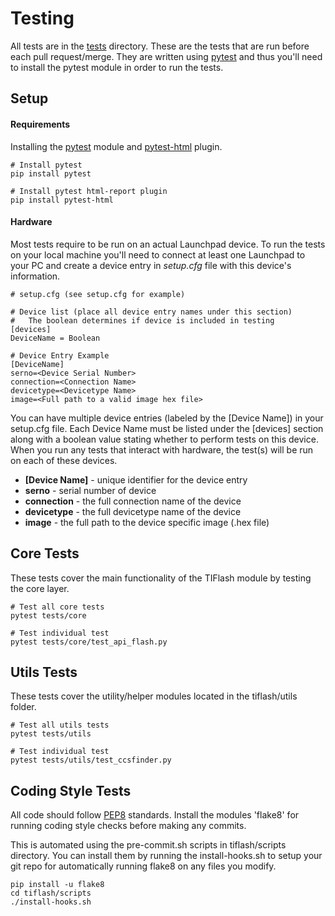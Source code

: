 # Testing

All tests are in the [tests](tests) directory. These are the tests that are run before each pull request/merge. They are written using [pytest](https://docs.pytest.org/en/latest/) and thus you'll need to install the pytest module in order to run the tests.

## Setup
#### Requirements
Installing the [pytest](https://docs.pytest.org/en/latest/) module and [pytest-html](https://github.com/pytest-dev/pytest-html) plugin.
```
# Install pytest
pip install pytest

# Install pytest html-report plugin
pip install pytest-html
```
#### Hardware
Most tests require to be run on an actual Launchpad device. To run the tests on
your local machine you'll need to connect at least one Launchpad to your PC and
create a device entry in *setup.cfg* file with this device's information.
```
# setup.cfg	(see setup.cfg for example)

# Device list (place all device entry names under this section)
#   The boolean determines if device is included in testing
[devices]
DeviceName = Boolean

# Device Entry Example
[DeviceName]
serno=<Device Serial Number>
connection=<Connection Name>
devicetype=<Devicetype Name>
image=<Full path to a valid image hex file>
```
You can have multiple device entries (labeled by the [Device Name]) in your
setup.cfg file. Each Device Name must be listed under the [devices] section
along with a boolean value stating whether to perform tests on this device.
When you run any tests that interact with hardware, the test(s) will be run on
each of these devices.

* **[Device Name]** - unique identifier for the device entry
* **serno** - serial number of device
* **connection** - the full connection name of the device
* **devicetype** - the full devicetype name of the device
* **image** - the full path to the device specific image (.hex file)

## Core Tests

These tests cover the main functionality of the TIFlash module by testing the core layer.

```
# Test all core tests
pytest tests/core

# Test individual test
pytest tests/core/test_api_flash.py
```

## Utils Tests

These tests cover the utility/helper modules located in the tiflash/utils folder.

```
# Test all utils tests
pytest tests/utils

# Test individual test
pytest tests/utils/test_ccsfinder.py
```

## Coding Style Tests

All code should follow [PEP8](https://www.python.org/dev/peps/pep-0008/) standards. Install the modules 'flake8' for running coding style checks before making any commits.

This is automated using the pre-commit.sh scripts in tiflash/scripts directory. You can install them by running the install-hooks.sh to setup your git repo for automatically running flake8 on any files you modify.

```
pip install -u flake8
cd tiflash/scripts
./install-hooks.sh
```
